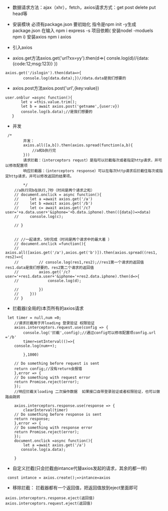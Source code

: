 - 数据请求方法：ajax（xhr），fetch，axios请求方式：get post delete put head等

- 安装模块 必须有package.json  要初始化 指令是npm init -y生成package.json 
  在输入 npm i express -s  项目依赖( 安装nodel -moduels    npm i)
安装axios       npm i axios
- 引入axios
- axios.get方法axios.get('url?xx=yy').then(d=>{
    consle.log(d)//{data:{code:12;msg:123}}
})
```
axios.get('/islogin').then(data=>{
		console.log(data.data);})//data.data是我们想要的
```
- axios.post方法axios.post('url',{key:value})
```
user.onblur =async function(){
       let v =this.value.trim();
       let b = await axios.post('getname',{user:v})
       console.log(b.data);//是我们想要的       
   }
```
- 并发
```
 /*
        并发：
        axios.all([a,b]).then(axios.spread(function(a,b){
            //a和b执行完
        }))
        请求拦截：（interceptors requst）是指可以拦截每次或者指定http请求，并可以修改配置项
        响应拦截器：（interceptors response）可以在每次http请求后拦截住每次或指定http请求，并可以修改返回的结果项。
        
        */
    //a执行完b在执行,7秒（时间是两个请求之和）
    // document.onclick = async function(){
    //     let a =await axios.get('/a')
    //     let b =await axios.get('/b')
    //     let c= await axios.get('/c?user='+a.data.user+'&iphone='+b.data.iphone).then(({data})=>data)  
    //     console.log(c);
              
    // }


    // //一起请求，5秒完成（时间是两个请求中的最大着 ）
    // document.onclick =function(){
    //     axios.all([axios.get('/a'),axios.get('b')]).then(axios.spread((res1, res2)=>{
    //         // console.log(res1,res2);//res1第一个请求的返回值res1.data是我们想要的，res2第二个请求的返回值
    //         axios.get('/c?user='+res1.data.user+'&iphone='+res2.data.iphone).then(d=>{
    //             console.log(d);
                
    //         })           
    //     }))
    // }
```
- 拦截器(全局的)本页所有的axios请求
```
 let timer = null,num =0;
    //请求拦截用于开loading 登录验证 权限验证            
    axios.interceptors.request.use(config => {
        console.log('拦截',config);//通过config可以修改配置项config.url ='/b'
        timer=setInterval(()=>{
    console.log(num++);
    
        },1000)
        
    // Do something before request is sent
    return config;//没有return会报错
    },error => {
    // Do something with request error
    return Promise.reject(error);
    });
    //响应拦截关loading 二次操作数据  如果接口自带登录验证或者权限验证，也可以做路由跳转

    axios.interceptors.response.use(response => {
        clearInterval(timer)
    // Do something before response is sent
    return response;
    },error => {
    // Do something with response error
    return Promise.reject(error);
    });
    document.onclick =async function(){
        let a =await axios.get('/a')
       console.log(a.data);
       
    }
```
- 自定义拦截(只会拦截由intance代替axios发起的请求，其余的都一样)
```
 const intance = axios.create();=>intance=axios
```
- 移除拦截：
拦截器都有一个返回值，把返回值放到eject里面即可
```
axios.interceptors.response.eject(返回值)
axios.interceptors.request.eject(返回值)
```





